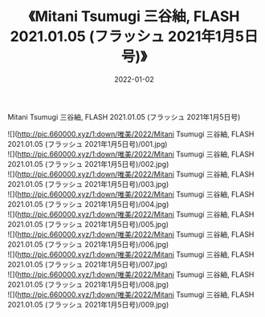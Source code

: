 ﻿---
layout: post
title:  《Mitani Tsumugi 三谷紬, FLASH 2021.01.05 (フラッシュ 2021年1月5日号)》
date:   2022-01-02
img: http://pic.660000.xyz/1:down/唯美/2022/Mitani Tsumugi 三谷紬, FLASH 2021.01.05 (フラッシュ 2021年1月5日号)/000.jpg
categories: [美女, 清纯, 唯美]
---

Mitani Tsumugi 三谷紬, FLASH 2021.01.05 (フラッシュ 2021年1月5日号)

  ![](http://pic.660000.xyz/1:down/唯美/2022/Mitani Tsumugi 三谷紬, FLASH 2021.01.05 (フラッシュ 2021年1月5日号)/001.jpg) <br> ![](http://pic.660000.xyz/1:down/唯美/2022/Mitani Tsumugi 三谷紬, FLASH 2021.01.05 (フラッシュ 2021年1月5日号)/002.jpg) <br> ![](http://pic.660000.xyz/1:down/唯美/2022/Mitani Tsumugi 三谷紬, FLASH 2021.01.05 (フラッシュ 2021年1月5日号)/003.jpg) <br> ![](http://pic.660000.xyz/1:down/唯美/2022/Mitani Tsumugi 三谷紬, FLASH 2021.01.05 (フラッシュ 2021年1月5日号)/004.jpg) <br> ![](http://pic.660000.xyz/1:down/唯美/2022/Mitani Tsumugi 三谷紬, FLASH 2021.01.05 (フラッシュ 2021年1月5日号)/005.jpg) <br> ![](http://pic.660000.xyz/1:down/唯美/2022/Mitani Tsumugi 三谷紬, FLASH 2021.01.05 (フラッシュ 2021年1月5日号)/006.jpg) <br> ![](http://pic.660000.xyz/1:down/唯美/2022/Mitani Tsumugi 三谷紬, FLASH 2021.01.05 (フラッシュ 2021年1月5日号)/007.jpg) <br> ![](http://pic.660000.xyz/1:down/唯美/2022/Mitani Tsumugi 三谷紬, FLASH 2021.01.05 (フラッシュ 2021年1月5日号)/008.jpg) <br> ![](http://pic.660000.xyz/1:down/唯美/2022/Mitani Tsumugi 三谷紬, FLASH 2021.01.05 (フラッシュ 2021年1月5日号)/009.jpg) <br>